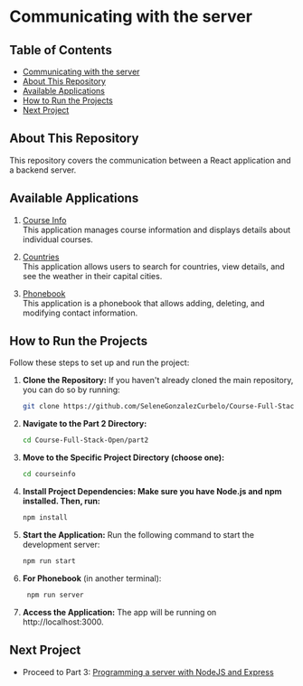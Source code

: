 # Communicating with the server

## Table of Contents

- [Communicating with the server](#communicating-with-the-server)
- [About This Repository](#about-this-repository)
- [Available Applications](#available-applications)
- [How to Run the Projects](#how-to-run-the-projects)
- [Next Project](#next-project)

## About This Repository

This repository covers the communication between a React application and a backend server.

## Available Applications

1. [Course Info](./courseinfo)  
   This application manages course information and displays details about individual courses.

2. [Countries](./countries)  
   This application allows users to search for countries, view details, and see the weather in their capital cities.

3. [Phonebook](./phonebook)  
   This application is a phonebook that allows adding, deleting, and modifying contact information.

## How to Run the Projects

Follow these steps to set up and run the project:

1. **Clone the Repository:**
   If you haven't already cloned the main repository, you can do so by running:
   ```bash
   git clone https://github.com/SeleneGonzalezCurbelo/Course-Full-Stack-Open.git
2. **Navigate to the Part 2 Directory:**
   ```bash
   cd Course-Full-Stack-Open/part2
3. **Move to the Specific Project Directory (choose one):**
    ```bash
   cd courseinfo
4. **Install Project Dependencies: Make sure you have Node.js and npm installed. Then, run:**
    ```bash
    npm install
5. **Start the Application:** Run the following command to start the development server:
    ```bash
    npm run start
6. **For Phonebook** (in another terminal):
    ```bash
     npm run server
7. **Access the Application:** The app will be running on http://localhost:3000.

## Next Project 

 - Proceed to Part 3: [Programming a server with NodeJS and Express](../part3/)